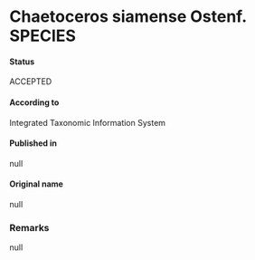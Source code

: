 Chaetoceros siamense Ostenf. SPECIES
=======

#### Status
ACCEPTED

#### According to
Integrated Taxonomic Information System

#### Published in
null

#### Original name
null

### Remarks
null